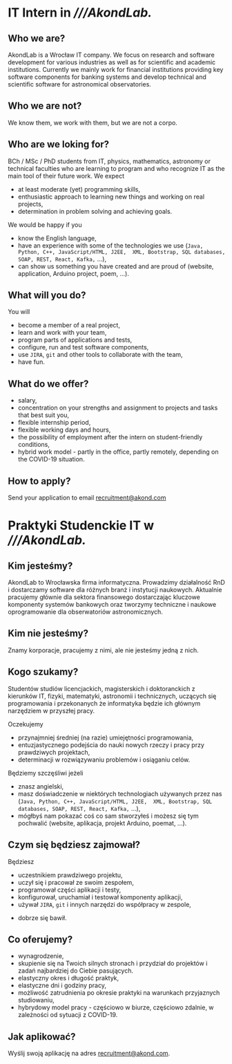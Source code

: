 # IT Intern in  _///AkondLab._

## Who we are?

AkondLab is a Wrocław IT company. We focus on research and software development for various industries as well as for scientific and academic institutions.
Currently we mainly work for financial institutions providing key software components for banking systems and develop technical and scientific software for astronomical observatories.

## Who we are not?

We know them, we work with them, but we are not a corpo. 

## Who are we loking for?

BCh / MSc / PhD students from IT, physics, mathematics, astronomy or technical faculties who are learning to program and who recognize IT as the main tool of their future work.
We expect
* at least moderate (yet) programming skills,
* enthusiastic approach to learning new things and working on real projects,
* determination in problem solving and achieving goals.


We would be happy if you
* know the English language,
* have an experience with some of the technologies we use (`Java, Python, C++, JavaScript/HTML, J2EE,  XML, Bootstrap, SQL databases, SOAP, REST, React, Kafka,` ...),
* can show us something you have created and are proud of (website, application, Arduino project, poem, ...).

## What will you do?

You will 
* become a member of a real project,
* learn and work with your team,
* program parts of applications and tests, 
* configure, run and test software components, 
* use `JIRA`, `git` and other tools to collaborate with the team,
* have fun.

## What do we offer?
* salary,
* concentration on your strengths and assignment to projects and tasks that best suit you,
* flexible internship period,
* flexible working days and hours,
* the possibility of employment after the intern on student-friendly conditions,
* hybrid work model - partly in the office, partly remotely, depending on the COVID-19 situation.

## How to apply?
Send your application to email recruitment@akond.com 

# Praktyki Studenckie IT w  _///AkondLab._

## Kim jesteśmy?

AkondLab to Wrocławska firma informatyczna. Prowadzimy działalność RnD i dostarczamy software dla różnych branż i instytucji naukowych.
Aktualnie pracujemy głównie dla sektora finansowego dostarczając kluczowe komponenty systemów bankowych oraz tworzymy techniczne i naukowe oprogramowanie dla obserwatoriów astronomicznych.

## Kim nie jesteśmy?

Znamy korporacje, pracujemy z nimi, ale nie jesteśmy jedną z nich. 

## Kogo szukamy?

Studentów studiów licencjackich, magisterskich i doktoranckich z kierunków IT, fizyki, matematyki, astronomii i technicznych, uczących się programowania i przekonanych że informatyka będzie ich głównym narzędziem w przyszłej pracy.

Oczekujemy
* przynajmniej średniej (na razie) umiejętności programowania,
* entuzjastycznego podejścia do nauki nowych rzeczy i pracy przy prawdziwych projektach,
* determinacji w rozwiązywaniu problemów i osiąganiu celów.

Będziemy szczęśliwi jeżeli
* znasz angielski,
* masz doświadczenie w niektórych technologiach używanych przez nas (`Java, Python, C++, JavaScript/HTML, J2EE,  XML, Bootstrap, SQL databases, SOAP, REST, React, Kafka,` ...),
* mógłbyś nam pokazać coś co sam stworzyłeś i możesz się tym pochwalić (website, aplikacja, projekt Arduino, poemat, ...).

## Czym się będziesz zajmował?

Będziesz 
* uczestnikiem prawdziwego projektu,
* uczył się i pracował ze swoim zespołem,
* programował części aplikacji i testy, 
* konfigurował, uruchamiał i testował komponenty aplikacji, 
* używał `JIRA`, `git` i innych narzędzi do współpracy w zespole,
- dobrze się bawił.

## Co oferujemy?
* wynagrodzenie,
* skupienie się na Twoich silnych stronach i przydział do projektów i zadań najbardziej do Ciebie pasujących.
* elastyczny okres i długość praktyk,
* elastyczne dni i godziny pracy,
* możliwość zatrudnienia po okresie praktyki na warunkach przyjaznych studiowaniu,
* hybrydowy model pracy - częściowo w biurze, częściowo zdalnie, w zależności od sytuacji z COVID-19.

## Jak aplikować?
Wyślij swoją aplikację na adres recruitment@akond.com.
